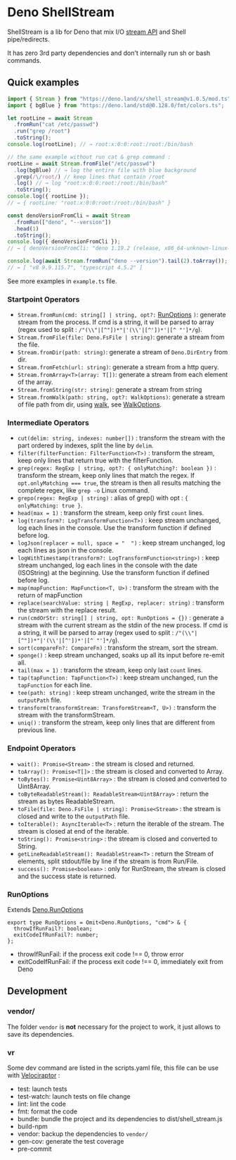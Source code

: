 # Deno ShellStream

ShellStream is a lib for Deno that mix I/O
[stream API](https://developer.mozilla.org/en-US/docs/Web/API/Streams_API) and
Shell pipe/redirects.

It has zero 3rd party dependencies and don't internally run sh or bash commands.

## Quick examples

```typescript
import { Stream } from "https://deno.land/x/shell_stream@v1.0.5/mod.ts";
import { bgBlue } from "https://deno.land/std@0.128.0/fmt/colors.ts";

let rootLine = await Stream
  .fromRun("cat /etc/passwd")
  .run("grep /root")
  .toString();
console.log(rootLine); // → root:x:0:0:root:/root:/bin/bash

// the same example without run cat & grep command :
rootLine = await Stream.fromFile("/etc/passwd")
  .log(bgBlue) // → log the entire file with blue background
  .grep(/\/root/) // keep lines that contain /root
  .log() // → log "root:x:0:0:root:/root:/bin/bash"
  .toString();
console.log({ rootLine });
// → { rootLine: "root:x:0:0:root:/root:/bin/bash" }

const denoVersionFromCli = await Stream
  .fromRun(["deno", "--version"])
  .head(1)
  .toString();
console.log({ denoVersionFromCli });
// → { denoVersionFromCli: "deno 1.19.2 (release, x86_64-unknown-linux-gnu)" }

console.log(await Stream.fromRun("deno --version").tail(2).toArray());
// → [ "v8 9.9.115.7", "typescript 4.5.2" ]
```

See more examples in `example.ts` file.

### Startpoint Operators

- `Stream.fromRun(cmd: string[] | string, opt?:` [RunOptions](#RunOptions) `)`:
  generate stream from the process. If cmd is a string, it will be parsed to
  array (regex used to split : `/"(\\"|[^"])*"|'(\\'|[^'])*'|[^ "']*/g`).
- `Stream.fromFile(file: Deno.FsFile | string)`: generate a stream from the
  file.
- `Stream.fromDir(path: string)`: generate a stream of `Deno.DirEntry` from dir.
- `Stream.fromFetch(url: string)`: generate a stream from a http query.
- `Stream.fromArray<T>(array: T[])`: generate a stream from each element of the
  array.
- `Stream.fromString(str: string)`: generate a stream from string
- `Stream.fromWalk(path: string, opt?: WalkOptions)`: generate a stream of file
  path from dir, using [walk](https://deno.land/std/fs#walk), see
  [WalkOptions](https://doc.deno.land/https/deno.land/std@0.114.0/fs/walk.ts#WalkOptions).

### Intermediate Operators

- `cut(delim: string, indexes: number[])` : transform the stream with the part
  ordered by indexes, split the line by `delim`.
- `filter(filterFunction: FilterFunction<T>)` : transform the stream, keep only
  lines that return true with the filterFunction.
- `grep(regex: RegExp | string, opt?: { onlyMatching?: boolean })` : transform
  the stream, keep only lines that match the regex. If
  `opt.onlyMatching === true`, the stream is then all results matching the
  complete regex, like `grep -o` Linux command.
- `grepo(regex: RegExp | string)` : alias of grep() with opt :
  `{ onlyMatching: true }`.
- `head(max = 1)` : transform the stream, keep only first `count` lines.
- `log(transform?: LogTransformFunction<T>)` : keep stream unchanged, log each
  lines in the console. Use the transform function if defined before log.
- `logJson(replacer = null, space = "  ")` : keep stream unchanged, log each
  lines as json in the console.
- `logWithTimestamp(transform?: LogTransformFunction<string>)` : keep stream
  unchanged, log each lines in the console with the date (ISOString) at the
  beginning. Use the transform function if defined before log.
- `map(mapFunction: MapFunction<T, U>)` : transform the stream with the return
  of mapFunction
- `replace(searchValue: string | RegExp, replacer: string)` : transform the
  stream with the replace result.
- `run(cmdOrStr: string[] | string, opt: RunOptions = {})` : generate a stream
  with the current stream as the stdin of the new process. If cmd is a string,
  it will be parsed to array (regex used to split :
  `/"(\\"|[^"])*"|'(\\'|[^'])*'|[^ "']*/g`).
- `sort(compareFn?: CompareFn)` : transform the stream, sort the stream.
- `sponge()` : keep stream unchanged, soaks up all its input before re-emit all.
- `tail(max = 1)` : transform the stream, keep only last `count` lines.
- `tap(tapFunction: TapFunction<T>)` : keep stream unchanged, run the
  `tapFunction` for each line.
- `tee(path: string)` : keep stream unchanged, write the stream in the
  `outputPath` file.
- `transform(transformStream: TransformStream<T, U>)` : transform the stream
  with the transformStream.
- `uniq()` : transform the stream, keep only lines that are different from
  previous line.

### Endpoint Operators

- `wait(): Promise<Stream>` : the stream is closed and returned.
- `toArray(): Promise<T[]>` : the stream is closed and converted to Array.
- `toBytes(): Promise<Uint8Array>` : the stream is closed and converted to
  Uint8Array.
- `toByteReadableStream(): ReadableStream<Uint8Array>` : return the stream as
  bytes ReadableStream.
- `toFile(file: Deno.FsFile | string): Promise<Stream>` : the stream is closed
  and write to the `outputPath` file.
- `toIterable(): AsyncIterable<T>` : return the iterable of the stream. The
  stream is closed at end of the iterable.
- `toString(): Promise<string>` : the stream is closed and converted to String.
- `getLineReadableStream(): ReadableStream<T>` : return the Stream of elements,
  split stdout/file by line if the stream is from Run/File.
- `success(): Promise<boolean>` : only for RunStream, the stream is closed and
  the success state is returned.

### RunOptions

Extends [Deno.RunOptions](https://doc.deno.land/builtin/stable#Deno.RunOptions)

```
export type RunOptions = Omit<Deno.RunOptions, "cmd"> & {
  throwIfRunFail?: boolean;
  exitCodeIfRunFail?: number;
};
```

- throwIfRunFail: if the process exit code !== 0, throw error
- exitCodeIfRunFail: if the process exit code !== 0, immediately exit from Deno

## Development

### vendor/

The folder `vendor` is **not** necessary for the project to work, it just allows
to save its dependencies.

### vr

Some dev command are listed in the scripts.yaml file, this file can be use with
[Velociraptor](https://velociraptor.run/docs/installation/) :

- test: launch tests
- test-watch: launch tests on file change
- lint: lint the code
- fmt: format the code
- bundle: bundle the project and its dependencies to dist/shell_stream.js
- build-npm
- vendor: backup the dependencies to `vendor/`
- gen-cov: generate the test coverage
- pre-commit
